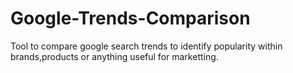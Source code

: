 # Google-Trends-Comparison
Tool to compare google search trends to identify popularity within brands,products or anything useful for marketting.
